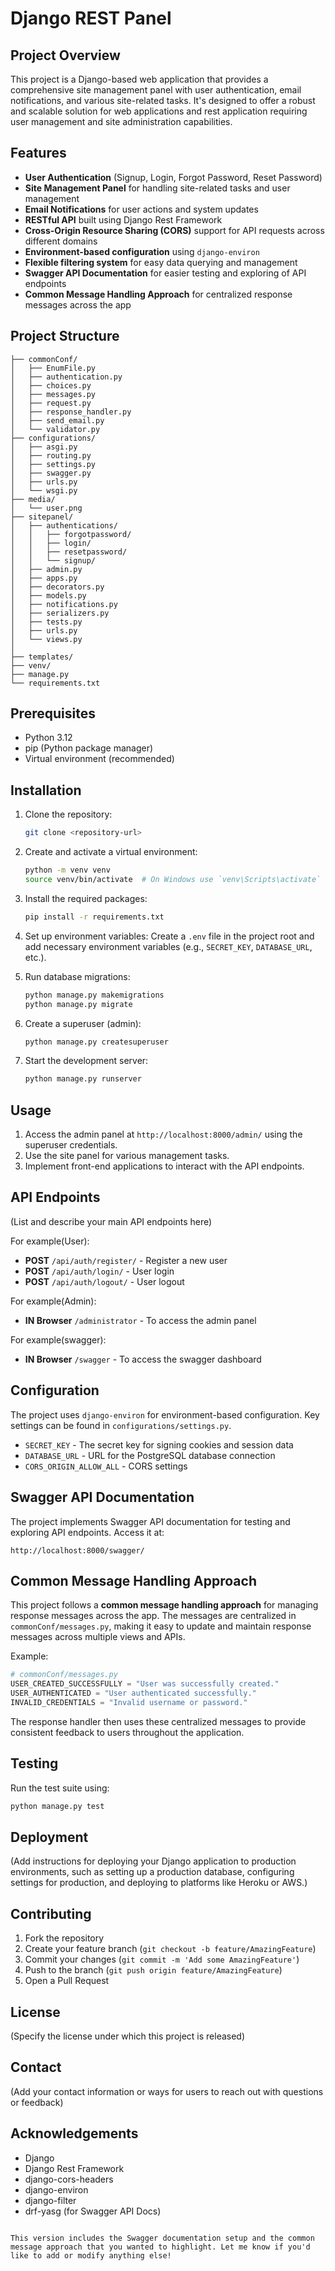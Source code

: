 # Django REST Panel

## Project Overview

This project is a Django-based web application that provides a comprehensive site management panel with user authentication, email notifications, and various site-related tasks. It's designed to offer a robust and scalable solution for web applications and rest application requiring user management and site administration capabilities.

## Features

- **User Authentication** (Signup, Login, Forgot Password, Reset Password)
- **Site Management Panel** for handling site-related tasks and user management
- **Email Notifications** for user actions and system updates
- **RESTful API** built using Django Rest Framework
- **Cross-Origin Resource Sharing (CORS)** support for API requests across different domains
- **Environment-based configuration** using `django-environ`
- **Flexible filtering system** for easy data querying and management
- **Swagger API Documentation** for easier testing and exploring of API endpoints
- **Common Message Handling Approach** for centralized response messages across the app

## Project Structure

```
├── commonConf/
│   ├── EnumFile.py
│   ├── authentication.py
│   ├── choices.py
│   ├── messages.py
│   ├── request.py
│   ├── response_handler.py
│   ├── send_email.py
│   └── validator.py
├── configurations/
│   ├── asgi.py
│   ├── routing.py
│   ├── settings.py
│   ├── swagger.py
│   ├── urls.py
│   └── wsgi.py
├── media/
│   └── user.png
├── sitepanel/
│   ├── authentications/
│   │   ├── forgotpassword/
│   │   ├── login/
│   │   ├── resetpassword/
│   │   └── signup/
│   ├── admin.py
│   ├── apps.py
│   ├── decorators.py
│   ├── models.py
│   ├── notifications.py
│   ├── serializers.py
│   ├── tests.py
│   ├── urls.py
│   └── views.py
│ 
├── templates/
├── venv/
├── manage.py
└── requirements.txt
```

## Prerequisites

- Python 3.12
- pip (Python package manager)
- Virtual environment (recommended)

## Installation

1. Clone the repository:
   ```bash
   git clone <repository-url>
   ```

2. Create and activate a virtual environment:
   ```bash
   python -m venv venv
   source venv/bin/activate  # On Windows use `venv\Scripts\activate`
   ```
   
3. Install the required packages:
   ```bash
   pip install -r requirements.txt
   ```

4. Set up environment variables:
   Create a `.env` file in the project root and add necessary environment variables (e.g., `SECRET_KEY`, `DATABASE_URL`, etc.).

5. Run database migrations:
   ```bash
   python manage.py makemigrations
   python manage.py migrate
   ```

6. Create a superuser (admin):
   ```bash
   python manage.py createsuperuser
   ```

7. Start the development server:
   ```bash
   python manage.py runserver
   ```

## Usage

1. Access the admin panel at `http://localhost:8000/admin/` using the superuser credentials.
2. Use the site panel for various management tasks.
3. Implement front-end applications to interact with the API endpoints.

## API Endpoints

(List and describe your main API endpoints here)

For example(User):
- **POST** `/api/auth/register/` - Register a new user
- **POST** `/api/auth/login/` - User login
- **POST** `/api/auth/logout/` - User logout
  
For example(Admin):
- **IN Browser** `/administrator` - To access the admin panel

For example(swagger):
- **IN Browser** `/swagger` - To access the swagger dashboard

## Configuration

The project uses `django-environ` for environment-based configuration. Key settings can be found in `configurations/settings.py`.

- `SECRET_KEY` - The secret key for signing cookies and session data
- `DATABASE_URL` - URL for the PostgreSQL database connection
- `CORS_ORIGIN_ALLOW_ALL` - CORS settings

## Swagger API Documentation

The project implements Swagger API documentation for testing and exploring API endpoints. Access it at:

```
http://localhost:8000/swagger/
```

## Common Message Handling Approach

This project follows a **common message handling approach** for managing response messages across the app. The messages are centralized in `commonConf/messages.py`, making it easy to update and maintain response messages across multiple views and APIs.

Example:

```python
# commonConf/messages.py
USER_CREATED_SUCCESSFULLY = "User was successfully created."
USER_AUTHENTICATED = "User authenticated successfully."
INVALID_CREDENTIALS = "Invalid username or password."
```

The response handler then uses these centralized messages to provide consistent feedback to users throughout the application.

## Testing

Run the test suite using:
```bash
python manage.py test
```

## Deployment

(Add instructions for deploying your Django application to production environments, such as setting up a production database, configuring settings for production, and deploying to platforms like Heroku or AWS.)

## Contributing

1. Fork the repository
2. Create your feature branch (`git checkout -b feature/AmazingFeature`)
3. Commit your changes (`git commit -m 'Add some AmazingFeature'`)
4. Push to the branch (`git push origin feature/AmazingFeature`)
5. Open a Pull Request

## License

(Specify the license under which this project is released)

## Contact

(Add your contact information or ways for users to reach out with questions or feedback)

## Acknowledgements

- Django
- Django Rest Framework
- django-cors-headers
- django-environ
- django-filter
- drf-yasg (for Swagger API Docs)
```

This version includes the Swagger documentation setup and the common message approach that you wanted to highlight. Let me know if you'd like to add or modify anything else!
